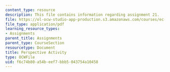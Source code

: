 ```yaml
---
content_type: resource
description: This file contains information regarding assignment 21.
file: https://ol-ocw-studio-app-production.s3.amazonaws.com/courses/ec-050-recreate-experiments-from-history-inform-the-future-from-the-past-galileo-january-iap-2010/f6c74b80a54beef7bbb5043754a10458_MITEC_050IAP10_assn21.pdf
file_type: application/pdf
learning_resource_types:
- Assignments
parent_title: Assignments
parent_type: CourseSection
resourcetype: Document
title: Perspective Activity
type: OCWFile
uid: f6c74b80-a54b-eef7-bbb5-043754a10458
---
```

